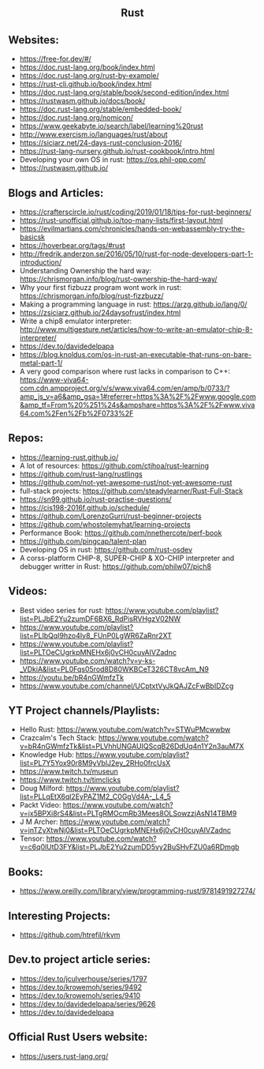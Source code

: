 <h2 align="center">Rust</h2>

## Websites:
 * https://free-for.dev/#/
 * https://doc.rust-lang.org/book/index.html
 * https://doc.rust-lang.org/rust-by-example/
 * https://rust-cli.github.io/book/index.html
 * https://doc.rust-lang.org/stable/book/second-edition/index.html
 * https://rustwasm.github.io/docs/book/
 * https://doc.rust-lang.org/stable/embedded-book/
 * https://doc.rust-lang.org/nomicon/
 * https://www.geekabyte.io/search/label/learning%20rust
 * http://www.exercism.io/languages/rust/about
 * https://siciarz.net/24-days-rust-conclusion-2016/
 * https://rust-lang-nursery.github.io/rust-cookbook/intro.html
 * Developing your own OS in rust: https://os.phil-opp.com/
 * https://rustwasm.github.io/

## Blogs and Articles:
 * https://crafterscircle.io/rust/coding/2019/01/18/tips-for-rust-beginners/
 * https://rust-unofficial.github.io/too-many-lists/first-layout.html
 * https://evilmartians.com/chronicles/hands-on-webassembly-try-the-basicsk
 * https://hoverbear.org/tags/#rust
 * http://fredrik.anderzon.se/2016/05/10/rust-for-node-developers-part-1-introduction/
 * Understanding Ownership the hard way: https://chrismorgan.info/blog/rust-ownership-the-hard-way/
 * Why your first fizbuzz program wont work in rust: https://chrismorgan.info/blog/rust-fizzbuzz/
 * Making a programming language in rust: https://arzg.github.io/lang/0/
 * https://zsiciarz.github.io/24daysofrust/index.html
 * Write a chip8 emulator interpreter: http://www.multigesture.net/articles/how-to-write-an-emulator-chip-8-interpreter/
 * https://dev.to/davidedelpapa
 * https://blog.knoldus.com/os-in-rust-an-executable-that-runs-on-bare-metal-part-1/
 * A very good comparison where rust lacks in comparison to C++: https://www-viva64-com.cdn.ampproject.org/v/s/www.viva64.com/en/amp/b/0733/?amp_js_v=a6&amp_gsa=1#referrer=https%3A%2F%2Fwww.google.com&amp_tf=From%20%251%24s&ampshare=https%3A%2F%2Fwww.viva64.com%2Fen%2Fb%2F0733%2F

## Repos:
 * https://learning-rust.github.io/
 * A lot of resources: https://github.com/ctjhoa/rust-learning
 * https://github.com/rust-lang/rustlings
 * https://github.com/not-yet-awesome-rust/not-yet-awesome-rust
 * full-stack projects: https://github.com/steadylearner/Rust-Full-Stack
 * https://sn99.github.io/rust-practise-questions/
 * https://cis198-2016f.github.io/schedule/
 * https://github.com/LorenzoGurri/rust-beginner-projects
 * https://github.com/whostolemyhat/learning-projects
 * Performance Book: https://github.com/nnethercote/perf-book
 * https://github.com/pingcap/talent-plan
 * Developing OS in rust: https://github.com/rust-osdev
 * A corss-platform CHIP-8, SUPER-CHIP & XO-CHIP interpreter and debugger writter in Rust: https://github.com/philw07/pich8

## Videos:
 * Best video series for rust: https://www.youtube.com/playlist?list=PLJbE2Yu2zumDF6BX6_RdPisRVHgzV02NW
 * https://www.youtube.com/playlist?list=PLIbQqI9hzo4Iy8_FUnP0LgWR6ZaRnr2XT
 * https://www.youtube.com/playlist?list=PLTOeCUgrkpMNEHx6j0vCH0cuyAIVZadnc
 * https://www.youtube.com/watch?v=y-ks-_VDkiA&list=PL0Fqs05rod8D80WKBCeT326CT8vcAm_N9
 * https://youtu.be/bR4nGWmfzTk
 * https://www.youtube.com/channel/UCptxtVyJkQAJZcFwBbIDZcg

## YT Project channels/Playlists:
 * Hello Rust: https://www.youtube.com/watch?v=STWuPMcwwbw
 * Crazcalm's Tech Stack: https://www.youtube.com/watch?v=bR4nGWmfzTk&list=PLVhhUNGAUIQScqB26DdUq4n1Y2n3auM7X
 * Knowledge Hub: https://www.youtube.com/playlist?list=PL7Y5Yox90r8M9yVblJ2ey_2RHo0frcUsX
 * https://www.twitch.tv/museun
 * https://www.twitch.tv/timclicks
 * Doug Milford: https://www.youtube.com/playlist?list=PLLqEtX6ql2EyPAZ1M2_C0GgVd4A-_L4_5
 * Packt Video: https://www.youtube.com/watch?v=jx5BPXi8rS4&list=PLTgRMOcmRb3Mees8OLSowzzjAsN14TBM9
 * J M Archer: https://www.youtube.com/watch?v=jnTZyXtwNj0&list=PLTOeCUgrkpMNEHx6j0vCH0cuyAIVZadnc
 * Tensor: https://www.youtube.com/watch?v=c6q0lUtD3FY&list=PLJbE2Yu2zumDD5vy2BuSHvFZU0a6RDmgb

## Books:
 * https://www.oreilly.com/library/view/programming-rust/9781491927274/

## Interesting Projects:
 * https://github.com/htrefil/rkvm

## Dev.to project article series:
 * https://dev.to/jculverhouse/series/1797
 * https://dev.to/krowemoh/series/9492
 * https://dev.to/krowemoh/series/9410
 * https://dev.to/davidedelpapa/series/9626
 * https://dev.to/davidedelpapa

## Official Rust Users website:
 * https://users.rust-lang.org/
